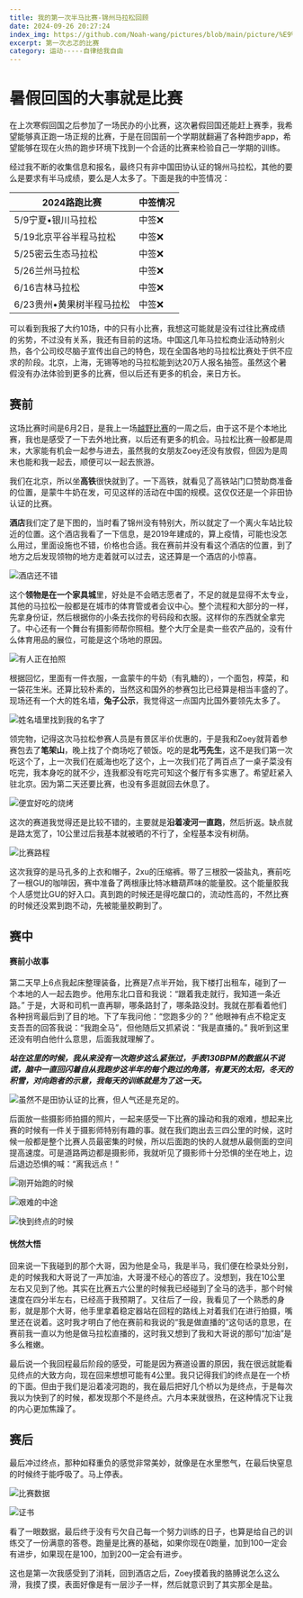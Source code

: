 ```yaml
---
title: 我的第一次半马比赛-锦州马拉松回顾
date: 2024-09-26 20:27:24
index_img: https://github.com/Noah-wang/pictures/blob/main/picture/%E9%94%A6%E5%B7%9E%E9%A9%AC%E6%8B%89%E6%9D%BE/JinzhouMarathonBanner.jpg?raw=true
excerpt: 第一次忐忑的比赛
category: 运动-----自律给我自由
---
```


# 暑假回国的大事就是比赛

在上次寒假回国之后参加了一场民办的小比赛，这次暑假回国还能赶上赛季，我希望能够真正跑一场正规的比赛，于是在回国前一个学期就翻遍了各种跑步app，希望能够在现在火热的跑步环境下找到一个合适的比赛来检验自己一学期的训练。

经过我不断的收集信息和报名，最终只有非中国田协认证的锦州马拉松，其他的要么是要求有半马成绩，要么是人太多了。下面是我的中签情况：

| 2024路跑比赛 | 中签情况 |
| -------------------------------- | -------------------- |
| 5/9宁夏•银川马拉松 | 中签❌|
| 5/19北京平谷半程马拉松 | 中签❌ |
| 5/25密云生态马拉松 | 中签❌ |
| 5/26兰州马拉松 | 中签❌ |
|6/16吉林马拉松|中签❌|
|6/23贵州•黄果树半程马拉松|中签❌|

可以看到我报了大约10场，中的只有小比赛，我想这可能就是没有过往比赛成绩的劣势，不过没有关系，我还有目前的这场。中国这几年马拉松商业活动特别火热，各个公司绞尽脑子宣传出自己的特色，现在全国各地的马拉松比赛处于供不应求的阶段。北京，上海，无锡等地的马拉松能到达20万人报名抽签。虽然这个暑假没有办法体验到更多的比赛，但以后还有更多的机会，来日方长。

## 赛前

这场比赛时间是6月2日，是我上一场[越野比赛]()的一周之后，由于这不是个本地比赛，我也是感受了一下去外地比赛，以后还有更多的机会。马拉松比赛一般都是周末，大家能有机会一起参与进去，虽然我的女朋友Zoey还没有放假，但因为是周末也能和我一起去，顺便可以一起去旅游。

我们在北京，所以坐**高铁**很快就到了。一下高铁，就看见了高铁站门口赞助商准备的位置，是蒙牛牛奶在发，可见这样的活动在中国的规模。这仅仅还是一个非田协认证的比赛。

**酒店**我们定了是下图的，当时看了锦州没有特别大，所以就定了一个离火车站比较近的位置。这个酒店我看了一下信息，是2019年建成的，算上疫情，可能也没怎么用过，里面设施也不错，价格也合适。我在赛前并没有看这个酒店的位置，到了地方之后发现领物的地方走着就可以过去，这还算是一个酒店的小惊喜。

![酒店还不错](https://github.com/Noah-wang/pictures/blob/main/picture/%E9%94%A6%E5%B7%9E%E9%A9%AC%E6%8B%89%E6%9D%BE/JinzhouHotel.jpg?raw=true)

这个**领物是在一个家具城**里，好处是不会晒志愿者了，不足的就是显得不太专业，其他的马拉松一般都是在城市的体育管或者会议中心。整个流程和大部分的一样，先拿身份证，然后根据你的小条去找你的号码段和衣服。这样你的东西就全拿完了。中心还有一个舞台有摄影师帮你照相。整个大厅全是卖一些农产品的，没有什么体育用品的展位，可能是这个场地的原因。

![有人正在拍照](https://github.com/Noah-wang/pictures/blob/main/picture/%E9%94%A6%E5%B7%9E%E9%A9%AC%E6%8B%89%E6%9D%BE/stage.jpg?raw=true)

根据回忆，里面有一件衣服，一盒蒙牛的牛奶（有乳糖的），一个面包，榨菜，和一袋花生米。还算比较朴素的，当然这和国外的参赛包比已经算是相当丰盛的了。现场还有一个大的姓名墙，**兔子公示**，我觉得这一点国内比国外要领先太多了。

![姓名墙里找到我的名字了](https://github.com/Noah-wang/pictures/blob/main/picture/%E9%94%A6%E5%B7%9E%E9%A9%AC%E6%8B%89%E6%9D%BE/NameWall.jpg?raw=true)

领完物，记得这次马拉松参赛人员是有景区半价优惠的，于是我和Zoey就背着参赛包去了**笔架山**，晚上找了个商场吃了顿饭。吃的是**北丐先生**，这不是我们第一次吃这个了，上一次我们在威海也吃了这个，上一次我们花了两百点了一桌子菜没有吃完，我本身吃的就不少，连我都没有吃完可知这个餐厅有多实惠了。希望赶紧入驻北京。因为第二天还要比赛，也没有多逛就回去休息了。

![便宜好吃的烧烤](https://th.bing.com/th/id/OIP.-x6mDjg1HLwe1vnyfej3EAHaE5?w=265&h=180&c=7&r=0&o=5&pid=1.7)

这次的赛道我觉得还是比较不错的，主要就是**沿着凌河一直跑**，然后折返。缺点就是路太宽了，10公里过后我基本就被晒的不行了，全程基本没有树荫。

![比赛路程](https://github.com/Noah-wang/pictures/blob/main/picture/%E9%94%A6%E5%B7%9E%E9%A9%AC%E6%8B%89%E6%9D%BE/JinzhouRoute.jpg?raw=true)

这次我穿的是马孔多的上衣和帽子，2xu的压缩裤。带了三根胶一袋盐丸，赛前吃了一根GU的咖啡因，赛中准备了两根康比特冰糖葫芦味的能量胶。这个能量胶我个人感觉比GU的好入口。真到跑的时候还是得吃酸口的，流动性高的，不然比赛的时候还没累到跑不动，先被能量胶齁到了。

## 赛中

#### 赛前小故事

第二天早上6点我起床整理装备，比赛是7点半开始，我下楼打出租车，碰到了一个本地的人一起去跑步。他用东北口音和我说：“跟着我走就行，我知道一条近路。” 于是，大哥和司机一直再聊，哪条路封了，哪条路没封。我就在那看着他们各种拐弯最后到了目的地。下了车我问他：“您跑多少的？” 他眼神有点不稳定支支吾吾的回答我说：“我跑全马”，但他随后又抓紧说：“我是直播的。” 我听到这里还没有明白他什么意思，后面我就理解了。

***站在这里的时候，我从来没有一次跑步这么紧张过，手表130BPM的数据从不说谎，脑中一直回闪着自从我跑步这半年的每个跑过的角落，有夏天的太阳，冬天的积雪，对向跑者的示意，我每天的训练就是为了这一天。***

![虽然不是田协认证的比赛，但人气还是充足的。](https://github.com/Noah-wang/pictures/blob/main/picture/%E9%94%A6%E5%B7%9E%E9%A9%AC%E6%8B%89%E6%9D%BE/PreJinzhouRunning.jpg?raw=true)

后面放一些摄影师拍摄的照片，一起来感受一下比赛的躁动和我的艰难，想起来比赛的时候有一件关于摄影师特别有趣的事。就在我们跑出去三四公里的时候，这时候一般都是整个比赛人员最密集的时候，所以后面跑的快的人就想从最侧面的空间提高速度。可是道路两边都是摄影师，我就听见了摄影师十分恐惧的坐在地上，边后退边恐惧的喊：“离我远点！”

![刚开始跑的时候](https://github.com/Noah-wang/pictures/blob/main/picture/%E9%94%A6%E5%B7%9E%E9%A9%AC%E6%8B%89%E6%9D%BE/JinzhouRunning1.jpg?raw=true)

![艰难的中途](https://github.com/Noah-wang/pictures/blob/main/picture/%E9%94%A6%E5%B7%9E%E9%A9%AC%E6%8B%89%E6%9D%BE/JinzhouRunning9.jpg?raw=true)

![快到终点的时候](https://github.com/Noah-wang/pictures/blob/main/picture/%E9%94%A6%E5%B7%9E%E9%A9%AC%E6%8B%89%E6%9D%BE/JinzhouRunning3.jpg?raw=true)

#### 恍然大悟

回来说一下我碰到的那个大哥，因为他是全马，我是半马，我们便在检录处分别，走的时候我和大哥说了一声加油，大哥漫不经心的答应了。没想到，我在10公里左右又见到了他。其实在比赛五六公里的时候我已经碰到了全马的选手，那个时候速度在四分半左右，已经高于我预期了。又往后了一段，我看见了一个熟悉的身影，就是那个大哥，他手里拿着稳定器站在回程的路线上对着我们在进行拍摄，嘴里还在说着。这时我才明白了他在赛前和我说的“我是做直播的”这句话的意思，在赛前我一直以为他是做马拉松直播的，这时我又想到了我和大哥说的那句“加油”是多么稚嫩。

最后说一个我回程最后阶段的感受，可能是因为赛道设置的原因，我在很远就能看见终点的大致方向，现在回来想想可能有4公里。我只记得我们的终点是在一个桥的下面。但由于我们是沿着凌河跑的，我在最后把好几个桥以为是终点，于是每次我以为快到了的时候，都发现那个不是终点。六月本来就很热，在这种情况下让我的内心更加焦躁了。

## 赛后

最后冲过终点，那种如释重负的感觉非常美妙，就像是在水里憋气，在最后快窒息的时候终于能呼吸了。马上停表。

![比赛数据](https://github.com/Noah-wang/pictures/blob/main/picture/%E9%94%A6%E5%B7%9E%E9%A9%AC%E6%8B%89%E6%9D%BE/JinzhouRunningData.jpg?raw=true)

![证书](https://github.com/Noah-wang/pictures/blob/main/picture/%E9%94%A6%E5%B7%9E%E9%A9%AC%E6%8B%89%E6%9D%BE/JinzhouRunningCertificate.jpg?raw=true)

看了一眼数据，最后终于没有亏欠自己每一个努力训练的日子，也算是给自己的训练交了一份满意的答卷。跑量是比赛的基础，如果你现在0跑量，加到100一定会有进步，如果现在是100，加到200一定会有进步。

这也是第一次我感受到了消耗，回到酒店之后，Zoey摸着我的胳膊说怎么这么滑，我摸了摸，表面好像是有一层沙子一样，然后就意识到了其实那全是盐。
